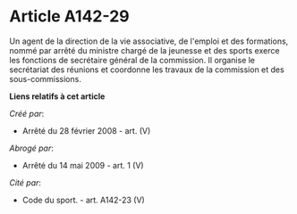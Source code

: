 # Article A142-29

Un agent de la direction de la vie associative, de l'emploi et des formations, nommé par arrêté du ministre chargé de la
jeunesse et des sports exerce les fonctions de secrétaire général de la commission. Il organise le secrétariat des réunions
et coordonne les travaux de la commission et des sous-commissions.

**Liens relatifs à cet article**

_Créé par_:

  - Arrêté du 28 février 2008 - art. (V)

_Abrogé par_:

  - Arrêté du 14 mai 2009 - art. 1 (V)

_Cité par_:

  - Code du sport. - art. A142-23 (V)
